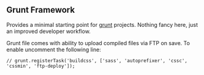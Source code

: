 ## Grunt Framework

Provides a minimal starting point for [grunt](https://github.com/gruntjs/grunt) projects. Nothing fancy here, just an improved developer workflow.

Grunt file comes with ability to upload compiled files via FTP on save. To enable uncomment the following line:

	// grunt.registerTask('buildcss', ['sass', 'autoprefixer', 'cssc', 'cssmin', 'ftp-deploy']);